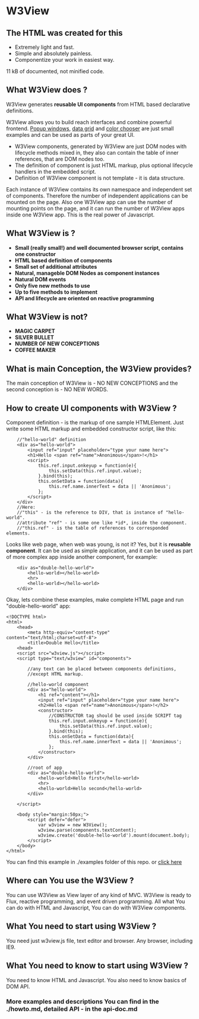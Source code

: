 # W3View
## The HTML was created for this
- Extremely light and fast. 
- Simple and absolutely painless.
- Componentize your work in easiest way.

11 kB of documented, not minified code.

## What W3View does ?
W3View generates **reusable UI components** from HTML based declarative 
definitions.

W3View allows you to build reach interfaces and combine powerful frontend.
<a 
	href="https://rawgit.com/vitalydmitriev1970/W3View/master/examples/window.html">Popup windows</a>, <a 
	href="https://rawgit.com/vitalydmitriev1970/W3View/master/examples/grid.html">data grid</a> and <a 
	href="https://rawgit.com/vitalydmitriev1970/W3View/master/examples/slider.html"
	>color chooser</a> are just small examples and can be used as parts of your great UI.

+ W3View components, generated by W3View are just DOM nodes with lifecycle
methods mixed in, they also can contain the table of inner references,
that are DOM nodes too. 
+ The definition of component is just HTML markup, 
plus optional lifecycle handlers in the embedded script. 
+ Definition of W3View component is not template - it is data structure. 

Each instance of W3View contains its own namespace and independent 
set of components. 
Therefore the number of independent applications can be mounted on the page.
Also one W3View app can use the number of mounting points on the page, 
and it can run the number of W3View apps inside one W3View app. 
This is the real power of Javascript.

## What W3View is ?
* **Small (really small!) and well documented browser script, 
contains one constructor**
* **HTML based definition of components**
* **Small set of additional attributes**
* **Natural, manageble DOM Nodes as component instances**
* **Natural DOM events**
* **Only five new methods to use**
* **Up to five methods to implement**
* **API and lifecycle are oriented on reactive programming**

## What W3View is not?
* **MAGIC CARPET**
* **SILVER BULLET**
* **NUMBER OF NEW CONCEPTIONS**
* **COFFEE MAKER**

## What is main Conception, the W3View provides?
The main conception of W3View is - NO NEW CONCEPTIONS and the 
second conception is - NO NEW WORDS.

## How to create UI components with W3View ?
Component definition - is the markup of one sample HTMLElement.
Just write some HTML markup and embedded constructor script,
like this:

		//"hello-world" definition
		<div as="hello-world">
			<input ref="input" placeholder="type your name here">
			<h1>Hello <span ref="name">Anonimous</span>!</h1>
			<script>
				this.ref.input.onkeyup = function(e){
					this.setData(this.ref.input.value);
				}.bind(this);
				this.onSetData = function(data){
					this.ref.name.innerText = data || 'Anonimous';
				};
			</script>
		</div>
		//Here:
		//"this" - is the reference to DIV, that is instance of "hello-world".
		//attribute "ref" - is some one like *id*, inside the component.
		//"this.ref" - is the table of references to corresponded elements.

Looks like web page, when web was young, is not it? 
Yes, but it is **reusable component**.
It can be used as simple application,
and it can be used as part of more complex app inside another component, 
for example:

		<div as="double-hello-world">
			<hello-world></hello-world>
			<hr>
			<hello-world></hello-world>
		</div>

Okay, lets combine these examples, make complete HTML page and 
run "double-hello-world" app:

	<!DOCTYPE html>
	<html>
		<head>
			<meta http-equiv="content-type" content="text/html;charset=utf-8">
			<title>Double Hello</title>
		<head>
		<script src="w3view.js"></script>
		<script type="text/w3view" id="components">
			
			//any text can be placed between components definitions,
			//except HTML markup.
			
			//hello-world component
			<div as="hello-world">
				<h1 ref="content"></h1>
				<input ref="input" placeholder="type your name here">
				<h2>Hello <span ref="name">Anonimous</span>!</h2>
				<constructor>
					//CONSTRUCTOR tag should be used inside SCRIPT tag
					this.ref.input.onkeyup = function(e){
						this.setData(this.ref.input.value);
					}.bind(this);
					this.onSetData = function(data){
						this.ref.name.innerText = data || 'Anonimous';
					};
				</constructor>
			</div>
			
			//root of app 
			<div as="double-hello-world">
				<hello-world>Hello first</hello-world>
				<hr>
				<hello-world>Hello second</hello-world>
			</div>

		</script>

		<body style="margin:50px;">
			<script defer="defer">
				var w3view = new W3View();
				w3view.parse(components.textContent);
				w3view.create('double-hello-world').mount(document.body);
			</script>
		</body>
	</html>

You can find this example in ./examples folder of this repo.
or <a href="https://rawgit.com/vitalydmitriev1970/W3View/master/examples/readmeExample.html">click here</a>

## Where can You use the W3View ?
You can use W3View as View layer of any kind of MVC.
W3View is ready to Flux, reactive programming, 
and event driven programming. All what You can do with HTML and Javascript,
You can do with W3View components.

## What You need to start using W3View ?
You need just w3view.js file, text editor and browser.
Any browser, including IE9.

## What You need to know to start using W3View ?
You need to know HTML and Javascript.
You also need to know basics of DOM API.

### More examples and descriptions You can find in the ./howto.md, detailed API - in the api-doc.md
